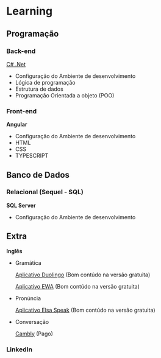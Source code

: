 # Learning

## Programação
### Back-end
[C# .Net](Back-end/C%23_DotNet.md)
- Configuração do Ambiente de desenvolvimento
- Lógica de programação
- Estrutura de dados
- Programação Orientada a objeto (POO)

### Front-end
**Angular**
- Configuração do Ambiente de desenvolvimento
- HTML
- CSS
- TYPESCRIPT 

## Banco de Dados
### Relacional (Sequel - SQL)
**SQL Server**
- Configuração do Ambiente de desenvolvimento

## Extra
**Inglês**
- Gramática

	[Aplicativo Duolingo](https://pt.duolingo.com/) (Bom contúdo na versão gratuita)

	[Aplicativo EWA](https://appewa.com/) (Bom contúdo na versão gratuita)
	
- Pronúncia
  
	[Aplicativo Elsa Speak](https://elsaspeak.com/pt/) (Bom contúdo na versão gratuita)
	
- Conversação

	[Cambly](https://www.cambly.com/invite/Y4KYMJXD?st=120623&sc=4) (Pago)

### LinkedIn 
